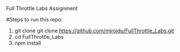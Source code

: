    Full Throttle Labs Assignment

#Steps to run this repo:
1. git clone git clone https://github.com/mjroidu/FullThrottle_Labs.git
2. cd FullThrottle_Labs
3. npm install

